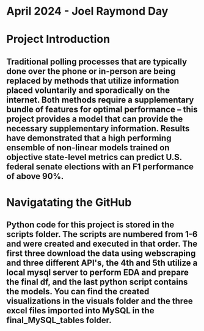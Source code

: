 # April 2024 - Joel Raymond Day
# Project Introduction
## Traditional polling processes that are typically done over the phone or in-person are being replaced by methods that utilize information placed voluntarily and sporadically on the internet. Both methods require a supplementary bundle of features for optimal performance – this project provides a model that can provide the necessary supplementary information. Results have demonstrated that a high performing ensemble of non-linear models trained on objective state-level metrics can predict U.S. federal senate elections with an F1 performance of above 90%. 
# Navigatating the GitHub
## Python code for this project is stored in the scripts folder. The scripts are numbered from 1-6 and were created and executed in that order. The first three download the data using webscraping and three different API's, the 4th and 5th utilize a local mysql server to perform EDA and prepare the final df, and the last python script contains the models. You can find the created visualizations in the visuals folder and the three excel files imported into MySQL in the final_MySQL_tables folder.
